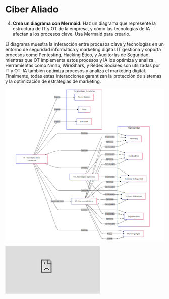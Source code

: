 # Ciber Aliado
 
4. **Crea un diagrama con Mermaid:** Haz un diagrama que represente la estructura de IT y OT de la empresa, y cómo las tecnologías de IA afectan a los procesos clave.     Usa Mermaid para crearlo.

El diagrama muestra la interacción entre procesos clave y tecnologías en un entorno de seguridad informática y marketing digital. IT gestiona y soporta procesos como Pentesting, Hacking Ético, y Auditorías de Seguridad, mientras que OT implementa estos procesos y IA los optimiza y analiza. Herramientas como Nmap, WireShark, y Redes Sociales son utilizadas por IT y OT. IA también optimiza procesos y analiza el marketing digital. Finalmente, todas estas interacciones garantizan la protección de sistemas y la optimización de estrategias de marketing.

![Diagrama de Mermaid formato .svg](https://github.com/erneupa/PROYECTO1/blob/018fdcdc95d5e284289a1aa522d25b8d7b003d10/estructura.png)

![Este es el codigo para crear el diagrama, desde aquí, podrás ver también el diagrama.](https://github.com/erneupa/PROYECTO1/blob/3780ad2a86eb032240e4e98ee5daef4b6d2208b3/codigo-diagrama.mmd)
   
